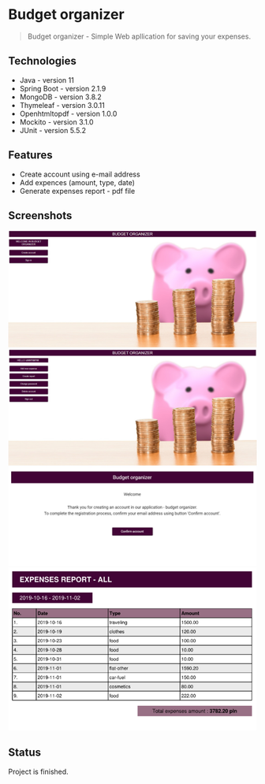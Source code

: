 # Budget organizer
> Budget organizer - Simple Web apllication for saving your expenses.

## Technologies
* Java - version 11
* Spring Boot - version 2.1.9
* MongoDB - version 3.8.2
* Thymeleaf - version 3.0.11
* Openhtmltopdf - version 1.0.0
* Mockito - version 3.1.0
* JUnit - version 5.5.2

## Features
* Create account using e-mail address
* Add expences (amount, type, date)
* Generate expenses report - pdf file

## Screenshots
![Main_page](screenshots/main_page.png)
![Logged_page](screenshots/logged_page.png)
![email_message](screenshots/email_message.png)
![Report](screenshots/report.png)

## Status
Project is finished.
